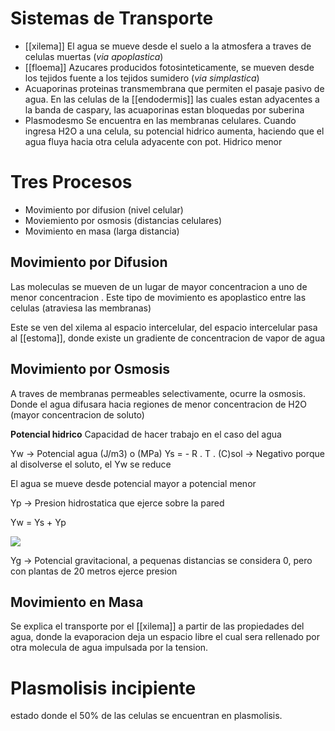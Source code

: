 # Sistemas de Transporte

- [[xilema]]
  El agua se mueve desde el suelo a la atmosfera a traves de celulas muertas (*via apoplastica*)
- [[floema]]
  Azucares producidos fotosinteticamente, se mueven desde los tejidos fuente a los tejidos sumidero (*via simplastica*)
- Acuaporinas
  proteinas transmembrana que permiten el pasaje pasivo de agua.
  En las celulas de la [[endodermis]] las cuales estan adyacentes a la banda de caspary, las acuaporinas estan bloquedas por suberina
- Plasmodesmo
  Se encuentra en las membranas celulares. Cuando ingresa H2O a una celula, su potencial hidrico aumenta, haciendo que el agua fluya hacia otra celula adyacente con pot. Hidrico menor

# Tres Procesos

- Movimiento por difusion (nivel celular)
- Moviemiento por osmosis (distancias celulares)
- Movimiento en masa (larga distancia)

## Movimiento por Difusion

Las moleculas se mueven de un lugar de mayor concentracion a uno de menor concentracion .
Este tipo de movimiento es apoplastico entre las celulas (atraviesa las membranas)

Este se ven del xilema al espacio intercelular, del espacio intercelular pasa al [[estoma]], donde existe un gradiente de concentracion de vapor de agua

## Movimiento por Osmosis

A traves de membranas permeables selectivamente, ocurre la osmosis. Donde el agua difusara hacia regiones de menor concentracion de H2O (mayor concentracion de soluto)

**Potencial hidrico**
Capacidad de hacer trabajo en el caso del agua

Yw → Potencial agua (J/m3) o (MPa)
Ys = - R . T . (C)sol → Negativo porque al disolverse el soluto, el Yw se reduce

El agua se mueve desde potencial mayor a potencial menor

Yp → Presion hidrostatica que ejerce sobre la pared

Yw = Ys + Yp

![](https://i.imgur.com/nR7KKYV.png)

Yg → Potencial gravitacional, a pequenas distancias se considera 0, pero con plantas de 20 metros ejerce presion

## Movimiento en Masa

Se explica el transporte por el [[xilema]] a partir de las propiedades del agua, donde la evaporacion deja un espacio libre el cual sera rellenado por otra molecula de agua impulsada por la tension.

# Plasmolisis incipiente
estado donde el 50% de las celulas se encuentran en plasmolisis.